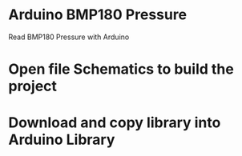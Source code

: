 # Arduino BMP180 Pressure
Read BMP180 Pressure with Arduino

# Open file Schematics to build the project

# Download and copy library into Arduino Library
